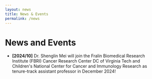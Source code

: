 ```yaml
---
layout: news
title: News & Events
permalink: /news
---
```


# News and Events

- **[2024/10]** Dr. Shenglin Mei will join the Fralin Biomedical Research Institute (FBRI) Cancer Research Center DC of Virginia Tech and Children's National Center for Cancer and Immunology Research as tenure-track assistant professor in December 2024!
